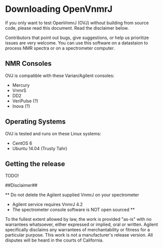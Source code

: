 # Downloading OpenVnmrJ #

If you only want to test OpenVnmrJ (OVJ) without building from source code, please read this document. Read the disclaimer below.

Contributors that point out bugs, give suggestions, or help us prioritize issues are very welcome. You can use this software on a datastaion to process NMR spectra or on a spectrometer computer. 

## NMR Consoles ##

OVJ is compatible with these Varian/Agilent consoles:
 * Mercury
 * VnmrS
 * DD2
 * VeriPulse (?)
 * Inova (?)

## Operating Systems ##

OVJ is tested and runs on these Linux systems:
 * CentOS 6
 * Ubuntu 14.04 (Trusty Tahr)

## Getting the release ##

TODO!

##Disclaimer##

** Do not delete the Agilent supplied VnmrJ on your spectrometer
* Agilent service requires VnmrJ 4.2
* The spectrometer console software is NOT open sourced
**

To the fullest extent allowed by law, the work is provided "as-is" with no warrantees whatsoever, either expressed or implied, oral or written. Agilent specifically disclaims any warrantees of merchantability or fitness for a particular purpose. This work is not a manufacturer's release version. All disputes will be heard in the courts of California.
